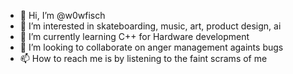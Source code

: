 - 👋 Hi, I’m @w0wfisch
- 👀 I’m interested in skateboarding, music, art, product design, ai
- 🌱 I’m currently learning C++ for Hardware development
- 💞️ I’m looking to collaborate on anger management againts bugs
- 📫 How to reach me is by listening to the faint scrams of me 

<!---
w0wfisch/w0wfisch is a ✨ special ✨ repository because its `README.md` (this file) appears on your GitHub profile.
You can click the Preview link to take a look at your changes.
--->
